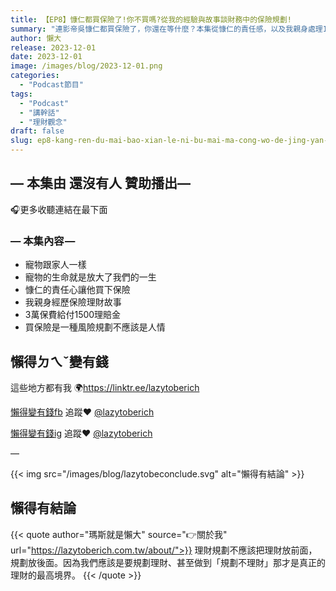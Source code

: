 ```yaml
---
title: 【EP8】慷仁都買保險了!你不買嗎?從我的經驗與故事談財務中的保險規劃!
summary: "連影帝吳慷仁都買保險了，你還在等什麼？本集從慷仁的責任感，以及我親身處理1500萬理賠的真實故事談起，深入探討保險在財務規劃中的重要性，以及如何為自己和家人建立真正安心的保障。"
author: 懶大
release: 2023-12-01
date: 2023-12-01
image: /images/blog/2023-12-01.png
categories:
  - "Podcast節目"
tags:
  - "Podcast"
  - "講幹話"
  - "理財觀念"
draft: false
slug: ep8-kang-ren-du-mai-bao-xian-le-ni-bu-mai-ma-cong-wo-de-jing-yan-yu-gu-shi-tan-cai-wu-zhong-de-bao-xian-gui-hua
---
```


## — 本集由 還沒有人 贊助播出—

🎧更多收聽連結在最下面

### — 本集內容 —

- 寵物跟家人一樣
- 寵物的生命就是放大了我們的一生
- 慷仁的責任心讓他買下保險
- 我親身經歷保險理財故事
- 3萬保費給付1500理賠金
- 買保險是一種風險規劃不應該是人情

## 懶得ㄉㄟˇ變有錢

這些地方都有我 🌍https://linktr.ee/lazytoberich

[懶得變有錢fb](https://www.facebook.com/lazytoberich) 追蹤❤️ [@lazytoberich](https://www.facebook.com/lazytoberich)

[懶得變有錢ig](https://www.instagram.com/lazytoberich/) 追蹤❤️ [@lazytoberich](https://www.instagram.com/lazytoberich/)

—

{{< img src="/images/blog/lazytobeconclude.svg" alt="懶得有結論" >}}

## 懶得有結論

{{< quote author="瑪斯就是懶大" source="👉關於我" url="https://lazytoberich.com.tw/about/">}}
理財規劃不應該把理財放前面，規劃放後面。因為我們應該是要規劃理財、甚至做到「規劃不理財」那才是真正的理財的最高境界。
{{< /quote >}}
